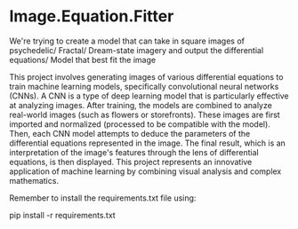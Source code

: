 #  Image.Equation.Fitter

We're trying to create a model that can take in square images of psychedelic/ Fractal/ Dream-state imagery and output the differential equations/ Model that best fit the image

This project involves generating images of various differential equations to train machine learning models, specifically convolutional neural networks (CNNs). A CNN is a type of deep learning model that is particularly effective at analyzing images. After training, the models are combined to analyze real-world images (such as flowers or storefronts). These images are first imported and normalized (processed to be compatible with the model). Then, each CNN model attempts to deduce the parameters of the differential equations represented in the image. The final result, which is an interpretation of the image's features through the lens of differential equations, is then displayed. This project represents an innovative application of machine learning by combining visual analysis and complex mathematics.

Remember to install the requirements.txt file using:


pip install -r requirements.txt
